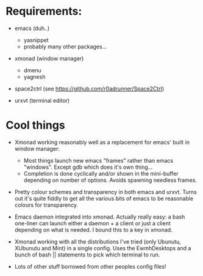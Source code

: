 

Requirements:
=======

* emacs (duh..)
  * yasnippet
  * probably many other packages...

* xmonad (window manager)
  * dmenu
  * yagnesh

* space2ctrl (see https://github.com/r0adrunner/Space2Ctrl)

* urxvt (terminal editor)

Cool things
============

* Xmonad working reasonably well as a replacement for emacs' built in
  window manager:
  * Most things launch new emacs "frames" rather than emacs
    "windows". Except gdb which does it's own thing...
  * Completion is done cyclically and/or shown in the mini-buffer depending
    on number of options. Avoids spawning needless frames.
  
* Pretty colour schemes and transparency in both emacs and urxvt. Turns out
  it's quite fiddly to get all the various bits of emacs to be reasonable
  colours for transparency.
    
* Emacs daemon integrated into xmonad. Actually really easy: a bash
  one-liner can launch either a daemon + a client or just a client
  depending on what is needed. I bound this to a key in xmonad.

* Xmonad working with all the distributions I've tried (only Ubunutu,
  XUbunutu and Mint) in a single config. Uses the EwmhDesktops and a bunch
  of bash || statements to pick which terminal to run.

* Lots of other stuff borrowed from other peoples config files!
